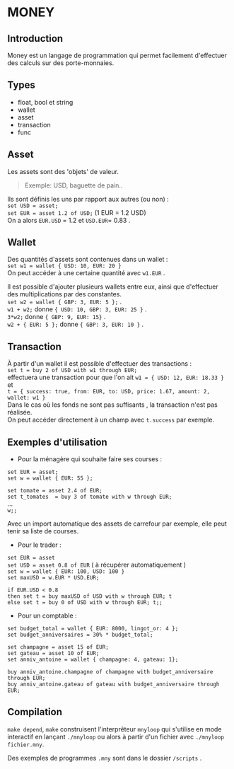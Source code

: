 # MONEY

## Introduction

Money est un langage de programmation qui permet facilement d'effectuer des calculs sur des porte-monnaies.

## Types
- float, bool et string
- wallet
- asset
- transaction
- func

## Asset
Les assets sont des 'objets' de valeur.
> Exemple: USD, baguette de pain..

Ils sont définis les uns par rapport aux autres (ou non) : </br>
`set USD = asset;` </br>
`set EUR = asset 1.2 of USD;` (1 EUR = 1.2 USD) </br>
On a alors `EUR.USD` = 1.2 et `USD.EUR`= 0.83 .


## Wallet
Des quantités d'assets sont contenues dans un wallet : </br>
`set w1 = wallet { USD: 10, EUR: 20 }`</br>
On peut accéder à une certaine quantité avec `w1.EUR` . 

Il est possible d'ajouter plusieurs wallets entre eux, ainsi que d'effectuer des multiplications par des constantes. </br>
`set w2 = wallet { GBP: 3, EUR: 5 };` . </br>
`w1 + w2;`  donne  `{ USD: 10, GBP: 3, EUR: 25 }` . </br>
`3*w2;` donne `{ GBP: 9, EUR: 15}` . </br>
`w2 + { EUR: 5 };` donne `{ GBP: 3, EUR: 10 }` .

## Transaction
À partir d'un wallet il est possible d'effectuer des transactions :  </br>
`set t = buy 2 of USD with w1 through EUR;` </br>
effectuera une transaction pour que l'on ait `w1 = { USD: 12, EUR: 18.33 }` et </br>
 `t = { success: true, from: EUR, to: USD, price: 1.67, amount: 2, wallet: w1 }` </br>
 Dans le cas où les fonds ne sont pas suffisants , la transaction n'est pas réalisée. </br>
 On peut accéder directement à un champ avec `t.success` par exemple.

## Exemples d'utilisation
 - Pour la ménagère qui souhaite faire ses courses : 

`set EUR = asset;` </br>
`set w = wallet { EUR: 55 };` </br>

`set tomate = asset 2.4 of EUR;` </br>
`set t_tomates  = buy 3 of tomate with w through EUR;` </br>
... </br>
`w;; ` </br>

Avec un import automatique des assets de carrefour par exemple, elle peut tenir sa liste de courses.

- Pour le trader :

`set EUR = asset` </br>
`set USD = asset 0.8 of EUR` ( à récupérer automatiquement ) </br>
`set w = wallet { EUR: 100, USD: 100 }` </br>
`set maxUSD = w.EUR * USD.EUR;` </br>

`if EUR.USD < 0.8` </br>
`then set t = buy maxUSD of USD with w through EUR; t`  </br>
`else set t = buy 0 of USD with w through EUR; t;;`

- Pour un comptable : 

`set budget_total = wallet { EUR: 8000, lingot_or: 4 };` </br>
`set budget_anniversaires = 30% * budget_total;` </br>

`set champagne = asset 15 of EUR;` </br>
`set gateau = asset 10 of EUR;` </br>
`set anniv_antoine = wallet { champagne: 4, gateau: 1};` </br>

`buy anniv_antoine.champagne of champagne with budget_anniversaire through EUR;` </br>
`buy anniv_antoine.gateau of gateau with budget_anniversaire through EUR;`


## Compilation

`make depend`, `make` construisent l'interprêteur `mnyloop` qui s'utilise en mode interactif en lançant `./mnyloop` ou alors à partir d'un fichier avec `./mnyloop fichier.mny`. </br>

Des exemples de programmes `.mny` sont dans le dossier `/scripts` .
